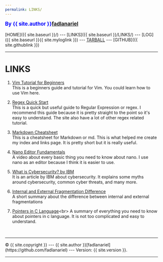```yaml
---
permalink: LINKS/
---
```

<span style="color:blue; font-weight:bold; font-size:larger;">By {{ site.author }}[fadlanariel](https://github.com/fadlanariel)</span>
<br><br>
[HOME]({{ site.baseurl }}/) ---
[LINKS]({{ site.baseurl }}/LINKS/) ---
[LOG]({{ site.baseurl }}{{ site.myloglink }}) ---
[TARBALL](SandBox/fadlanariel.tar.bz2) ---
[GITHUB]({{ site.githublink }})
<br>
<hr>

# LINKS

1. [Vim Tutorial for Beginners](https://www.youtube.com/watch?v=RZ4p-saaQkc)<br>
This is a beginners guide and tutorial for Vim. You could learn how to use Vim here.

2. [Regex Quick Start](https://www.regular-expressions.info/quickstart.html)<br>
This is a quick but useful guide to Regular Expression or regex. I recommend this guide because it is pretty straight to the point so it's easy to understand. The site also have a lot of other regex related tutorial.

3. [Markdown Cheatsheet](https://www.markdownguide.org/cheat-sheet/)<br>
This is a cheatsheet for Markdown or md. This is what helped me create my index and links page. It is pretty short but it is really useful.

4. [Nano Editor Fundamentals](https://www.youtube.com/watch?v=gyKiDczLIZ4)<br>
A video about every basic thing you need to know about nano. I use nano as an editor because I think it is easier to use.

5. [What is Cybersecurity? by IBM](https://www.ibm.com/topics/cybersecurity)<br>
It is an article by IBM about cybersecurity. It explains some myths around cybersecurity, common cyber threats, and many more.

6. [Internal and External Fragmentation Difference](https://www.tutorialspoint.com/difference-between-internal-fragmentation-and-external-fragmentation)<br>
A short summary about the difference between internal and external fragmentations

7. [Pointers in C Language](https://www.javatpoint.com/c-pointers#:~:text=The%20pointer%20in%20C%20language,a%20pointer%20is%202%20byte.)<br>
A summary of everything you need to know about pointers in c language. It is not too complicated and easy to understand. 

<br>
<hr>
&copy; {{ site.copyright }} --- {{ site.author }}[fadlanariel](https://github.com/fadlanariel) --- Version: {{ site.version }}.
<hr>
<br>
